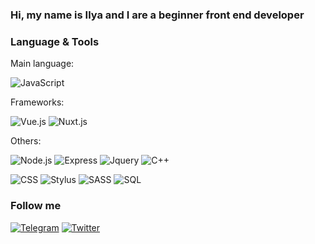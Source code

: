 ### Hi, my name is Ilya and I are a beginner front end developer

### Language & Tools

Main language:

![JavaScript](https://img.shields.io/badge/-JavaScript-1e272e?style=for-the-badge&logo=JavaScript)

Frameworks:

![Vue.js](https://img.shields.io/badge/-Vue.js-1e272e?style=for-the-badge&logo=Vue-dot-js) ![Nuxt.js](https://img.shields.io/badge/-Nuxt.js-1e272e?style=for-the-badge&logo=Nuxt-dot-js)

Others:

![Node.js](https://img.shields.io/badge/-Node.js-1e272e?style=for-the-badge&logo=node-dot-js) ![Express](https://img.shields.io/badge/-Express-1e272e?style=for-the-badge&logo=express) ![Jquery](https://img.shields.io/badge/-Jquery-1e272e?style=for-the-badge&logo=Jquery) ![C++](https://img.shields.io/badge/-C++-1e272e?style=for-the-badge&logo=C%2b%2b&logoColor=6296CC)

![CSS](https://img.shields.io/badge/-CSS-1e272e?style=for-the-badge&logo=css3&logoColor=1572B6) ![Stylus](https://img.shields.io/badge/-Stylus-1e272e?style=for-the-badge&logo=Stylus) ![SASS](https://img.shields.io/badge/-SCSS-1e272e?style=for-the-badge&logo=sass) ![SQL](https://img.shields.io/badge/-SQL-1e272e?style=for-the-badge&logo=mysql)

### Follow me
[![Telegram](https://img.shields.io/badge/-Telegram-090909?style=for-the-badge&logo=telegram&logoColor=27A0D9)](https://t.me/Gent1men) [![Twitter](https://img.shields.io/badge/-Twitter-090909?style=for-the-badge&logo=Twitter&logoColor=1C9DEB)](https://twitter.com/Gent1men)
